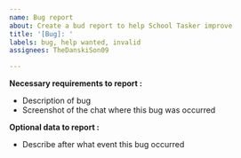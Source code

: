 ```yaml
---
name: Bug report
about: Create a bud report to help School Tasker improve
title: '[Bug]: '
labels: bug, help wanted, invalid
assignees: TheDanskiSon09

---
```


**Necessary requirements to report :**
- Description of bug
- Screenshot of the chat where this bug was occurred

**Optional data to report :**
- Describe after what event this bug occurred
